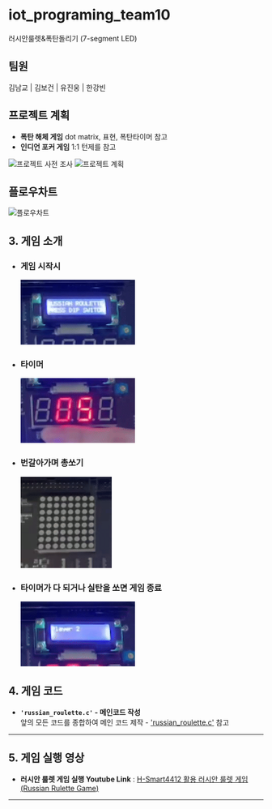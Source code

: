 # iot_programing_team10
러시안룰렛&폭탄돌리기 (7-segment LED)
## 팀원
김남교 | 김보건 | 유진웅 | 한강빈
## 프로젝트 계획
- **폭탄 해체 게임**  dot matrix, 표현, 폭탄타이머 참고
- **인디언 포커 게임**  1:1 턴제를 참고

![프로젝트 사전 조사](https://github.com/kimnamgyo/iot_programing_team10/blob/main/img/%ED%94%84%EB%A1%9C%EC%A0%9D%ED%8A%B8%20%EC%82%AC%EC%A0%84%20%EC%A1%B0%EC%82%AC.png)
![프로젝트 계획](https://github.com/kimnamgyo/iot_programing_team10/blob/main/img/%ED%94%84%EB%A1%9C%EC%A0%9D%ED%8A%B8%20%EA%B3%84%ED%9A%8D.png)
## 플로우차트
![플로우차트](https://github.com/kimnamgyo/iot_programing_team10/blob/main/img/flowchart.png?raw=true)

## **3. 게임 소개**

 - ### **게임 시작시**
    ![gif_01](video_clip/GIF/start.gif)

 - ### **타이머**
    ![gif_02](/video_clip/GIF/timer.gif)

  - ### **번갈아가며 총쏘기**
    ![gif_03](/video_clip/GIF/dot.gif)

 - ### **타이머가 다 되거나 실탄을 쏘면 게임 종료**
    ![gif_04](/video_clip/GIF/end.gif)

## **4. 게임 코드**

 - **`'russian_roulette.c'` - 메인코드 작성**  
    앞의 모든 코드를 종합하여 메인 코드 제작 - 
    ['russian_roulette.c'](https://github.com/kimnamgyo/iot_programing_team10/blob/main/code/russian_roulette.c) 참고

---

## **5. 게임 실행 영상**
- **러시안 룰렛 게임 실행 Youtube Link** : [H-Smart4412 활용 러시안 룰렛 게임(Russian Rulette Game)](https://youtu.be/yONbquB6PvU?feature=shared)

---

